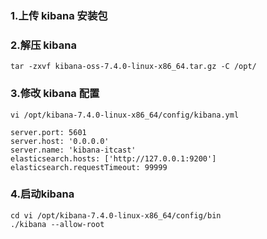 ### 1.上传 kibana 安装包

### 2.解压 kibana

```
tar -zxvf kibana-oss-7.4.0-linux-x86_64.tar.gz -C /opt/
```

### 3.修改 kibana 配置

```
vi /opt/kibana-7.4.0-linux-x86_64/config/kibana.yml
```

```
server.port: 5601
server.host: '0.0.0.0'
server.name: 'kibana-itcast'
elasticsearch.hosts: ['http://127.0.0.1:9200']
elasticsearch.requestTimeout: 99999
```

### 4.启动kibana
```
cd vi /opt/kibana-7.4.0-linux-x86_64/config/bin
./kibana --allow-root
```
